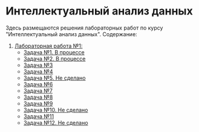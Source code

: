 # Интеллектуальный анализ данных
Здесь размещаются решения лабораторных работ по курсу "Интеллектуальный анализ данных".
Содержание:
1. [Лабораторная работа №1:]()
   + [Задача №1. В процессе]()
   + [Задача №2. В процессе]()
   + [Задача №3](https://github.com/Dariar-Danire/DataMiningDecisions/blob/master/lab1/task3.py)
   + [Задача №4](https://github.com/Dariar-Danire/DataMiningDecisions/blob/master/lab1/task4.py)
   + [Задача №5. Не сделано]()
   + [Задача №6](https://github.com/Dariar-Danire/DataMiningDecisions/blob/master/lab1/task6.py)
   + [Задача №7](https://github.com/Dariar-Danire/DataMiningDecisions/blob/master/lab1/task7.py)
   + [Задача №8](https://github.com/Dariar-Danire/DataMiningDecisions/blob/master/lab1/task8.py)
   + [Задача №9](https://github.com/Dariar-Danire/DataMiningDecisions/blob/master/lab1/task9.py)
   + [Задача №10. Не сделано]()
   + [Задача №11](https://github.com/Dariar-Danire/DataMiningDecisions/blob/master/lab1/task11.py)
   + [Задача №12. Не сделано]()
